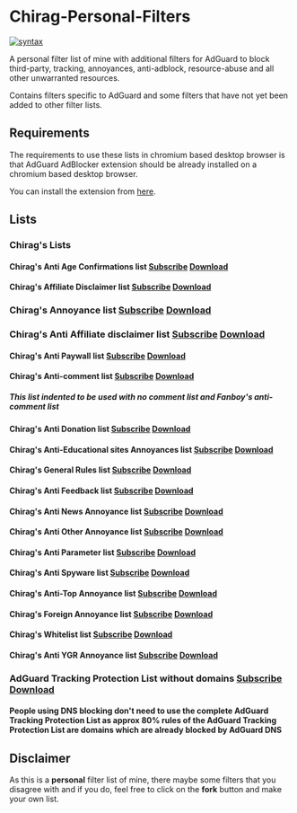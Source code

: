 # Chirag-Personal-Filters

[![syntax](https://img.shields.io/badge/syntax-AdGuard-%23c61300.svg)](https://kb.adguard.com/en/general/how-to-create-your-own-ad-filters)

A personal filter list of mine with additional filters for AdGuard to block third-party, tracking, annoyances, anti-adblock, resource-abuse and all other unwarranted resources.

Contains filters specific to AdGuard and some filters that have not yet been added to other filter lists.

## Requirements

The requirements to use these lists in chromium based desktop browser is that AdGuard AdBlocker extension should be already installed on a chromium based desktop browser.

You can install the extension from [here](https://chrome.google.com/webstore/detail/adguard-adblocker/bgnkhhnnamicmpeenaelnjfhikgbkllg).

## Lists

### Chirag's Lists

#### Chirag's Anti Age Confirmations list [Subscribe](https://subscribe.adblockplus.org/?location=https://raw.githubusercontent.com/chirag127/adblock/main/adtl/ageconfirmation.txt) [Download](https://raw.githubusercontent.com/chirag127/adblock/main/adtl/ageconfirmation.txt)

#### Chirag's Affiliate Disclaimer list [Subscribe](https://subscribe.adblockplus.org/?location=https://raw.githubusercontent.com/chirag127/adblock/main/AD.txt) [Download](https://raw.githubusercontent.com/chirag127/adblock/main/AD.txt)

### Chirag's Annoyance list [Subscribe](https://subscribe.adblockplus.org/?location=https://raw.githubusercontent.com/chirag127/adblock/main/A.txt) [Download](https://raw.githubusercontent.com/chirag127/adblock/main/A.txt)

### Chirag's Anti Affiliate disclaimer list [Subscribe](https://subscribe.adblockplus.org/?location=https://raw.githubusercontent.com/chirag127/adblock/main/AD.txt) [Download](https://raw.githubusercontent.com/chirag127/adblock/main/AD.txt)

#### Chirag's Anti Paywall list [Subscribe](https://subscribe.adblockplus.org/?location=https://raw.githubusercontent.com/chirag127/adblock/main/APWL.txt) [Download](https://raw.githubusercontent.com/chirag127/adblock/main/APWL.txt)

#### Chirag's Anti-comment list [Subscribe](https://subscribe.adblockplus.org/?location=https://raw.githubusercontent.com/chirag127/adblock/main/C.txt) [Download](https://raw.githubusercontent.com/chirag127/adblock/main/C.txt)

##### This list indented to be used with no comment list and Fanboy's anti-comment list

#### Chirag's Anti Donation list [Subscribe](https://subscribe.adblockplus.org/?location=https://raw.githubusercontent.com/chirag127/adblock/main/D.txt) [Download](https://raw.githubusercontent.com/chirag127/adblock/main/D.txt)

#### Chirag's Anti-Educational sites Annoyances list [Subscribe](https://subscribe.adblockplus.org/?location=https://raw.githubusercontent.com/chirag127/adblock/main/E.txt) [Download](https://raw.githubusercontent.com/chirag127/adblock/main/E.txt)

#### Chirag's General Rules list [Subscribe](https://subscribe.adblockplus.org/?location=https://raw.githubusercontent.com/chirag127/adblock/main/G.txt) [Download](https://raw.githubusercontent.com/chirag127/adblock/main/G.txt)

#### Chirag's Anti Feedback list [Subscribe](https://subscribe.adblockplus.org/?location=https://raw.githubusercontent.com/chirag127/##adblock/main/H.txt) [Download](https://raw.githubusercontent.com/chirag127/adblock/main/H.txt)

#### Chirag's Anti News Annoyance list [Subscribe](https://subscribe.adblockplus.org/?location=https://raw.githubusercontent.com/chirag127/##adblock/main/N.txt) [Download](https://raw.githubusercontent.com/chirag127/adblock/main/N.txt)

#### Chirag's Anti Other Annoyance list [Subscribe](https://subscribe.adblockplus.org/?location=https://raw.githubusercontent.com/Chirag127/adblock/main/O.txt) [Download](https://raw.githubusercontent.com/chirag127/adblock/main/O.txt)

#### Chirag's Anti Parameter list [Subscribe](https://subscribe.adblockplus.org/?location=https://raw.githubusercontent.com/chirag127/##adblock/main/P.txt) [Download](https://raw.githubusercontent.com/chirag127/adblock/main/P.txt)

#### Chirag's Anti Spyware list [Subscribe](https://subscribe.adblockplus.org/?location=https://raw.githubusercontent.com/chirag127/##adblock/main/S.txt) [Download](https://raw.githubusercontent.com/chirag127/adblock/main/S.txt)

#### Chirag's Anti-Top Annoyance list [Subscribe](https://subscribe.adblockplus.org/?location=https://raw.githubusercontent.com/chirag127/##adblock/main/T.txt) [Download](https://raw.githubusercontent.com/chirag127/adblock/main/T.txt)

#### Chirag's Foreign Annoyance list [Subscribe](https://subscribe.adblockplus.org/?location=https://raw.githubusercontent.com/chirag127/##adblock/main/F.txt) [Download](https://raw.githubusercontent.com/chirag127/adblock/main/F.txt)

#### Chirag's Whitelist list [Subscribe](https://subscribe.adblockplus.org/?location=https://raw.githubusercontent.com/chirag127/adblock/##main/W.txt) [Download](https://raw.githubusercontent.com/chirag127/adblock/main/W.txt)

#### Chirag's Anti YGR Annoyance list [Subscribe](https://subscribe.adblockplus.org/?location=https://raw.githubusercontent.com/chirag127/adblock/main/YT.txt) [Download](https://raw.githubusercontent.com/chirag127/adblock/main/YT.txt)

### AdGuard Tracking Protection List without domains [Subscribe](https://subscribe.adblockplus.org/?location=https://raw.githubusercontent.com/chirag127/adblock/main/Include/AdGuard/ATPWD.txt) [Download](https://raw.githubusercontent.com/chirag127/adblock/main/Include/AdGuard/ATPWD.txt)

#### People using DNS blocking don't need to use the complete AdGuard Tracking Protection List as approx 80% rules of the AdGuard Tracking Protection List are domains which are already blocked by AdGuard DNS

## Disclaimer

As this is a **personal** filter list of mine, there maybe some filters that you disagree with and if you do, feel free to click on the **fork** button and make your own list.
